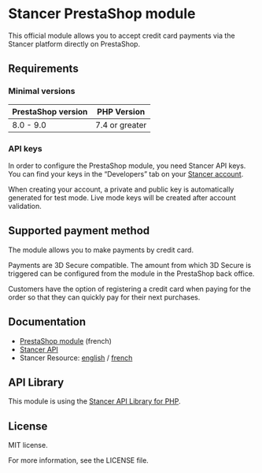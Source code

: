 # Stancer PrestaShop module

This official module allows you to accept credit card payments via the Stancer platform directly on PrestaShop.

## Requirements

### Minimal versions

| PrestaShop version | PHP Version      |
|--------------------|------------------|
| 8.0 - 9.0          | 7.4 or greater   |

### API keys

In order to configure the PrestaShop module, you need Stancer API keys.
You can find your keys in the <q>Developers</q> tab on your [Stancer account](https://manage.stancer.com).

When creating your account, a private and public key is automatically generated for test mode.
Live mode keys will be created after account validation.

## Supported payment method

The module allows you to make payments by credit card.

Payments are 3D Secure compatible.
The amount from which 3D Secure is triggered can be configured from the module in the PrestaShop back office.

Customers have the option of registering a credit card when paying for the order so that they
can quickly pay for their next purchases.

## Documentation

- [PrestaShop module](https://gitlab.com/wearestancer/cms/prestashop/-/wikis/home) (french)
- [Stancer API](https://www.stancer.com/documentation/api)
- Stancer Resource:
  [english](https://www.stancer.com/documentation/resources/) /
  [french](https://www.stancer.com/documentation/fr/resources/)

## API Library

This module is using the [Stancer API Library for PHP](https://gitlab.com/wearestancer/library/lib-php).

## License

MIT license.

For more information, see the LICENSE file.
